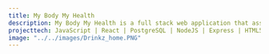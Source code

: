 ```yaml
---
title: My Body My Health
description: My Body My Health is a full stack web application that assists users in tracking their menstrual cycles and their contraceptive use. I use a custom RESTful API to perform standard CRUD operations and also make Axios requests to a Health.gov external API to retrieve verified health resources for user exploration.
projecttech: JavaScript | React | PostgreSQL | NodeJS | Express | HTML5 | SCSS | Sequelize | Axios | Bcrypt
image: "../../images/Drinkz_home.PNG"
---
```

